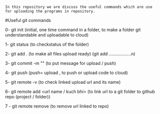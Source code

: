 `In this repository we are discuss the useful commands which are use for uploading the programs in repository.`


#Useful git commands

0- git init (initial, one time command in a folder, to make a folder git understandable and uploadable to cloud)

1- git status (to checkstatus of the folder)

2- git add . (to make all files upload ready) (git add ..................n)

3- git commit -m "<message>" (to put message for upload / push)

4- git push <urlname> <branchname> (push= upload , to push or upload code to cloud)

5- git remote -v (to check linked upload url and its name)

6- git remote add <url name / kuch bhi> <ssh url> (to link url to a git folder to github repo (project / folder))

7 - git remote remove <url name> (to remove url linked to repo)
